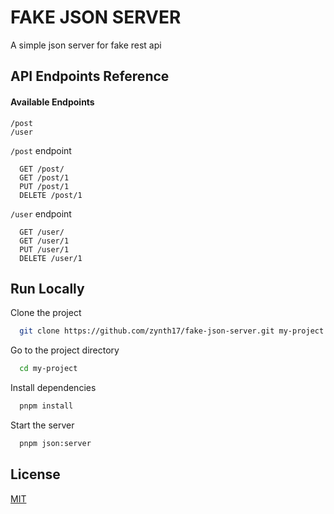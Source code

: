 
# FAKE JSON SERVER

A simple json server for fake rest api




## API Endpoints Reference

#### Available Endpoints

```http
/post
/user
```

```/post``` endpoint


```http
  GET /post/
  GET /post/1
  PUT /post/1
  DELETE /post/1
```

```/user``` endpoint

```http
  GET /user/
  GET /user/1
  PUT /user/1
  DELETE /user/1
```



  
## Run Locally

Clone the project

```bash
  git clone https://github.com/zynth17/fake-json-server.git my-project
```

Go to the project directory

```bash
  cd my-project
```

Install dependencies

```bash
  pnpm install
```

Start the server

```bash
  pnpm json:server
```

  
## License

[MIT](https://choosealicense.com/licenses/mit/)

  